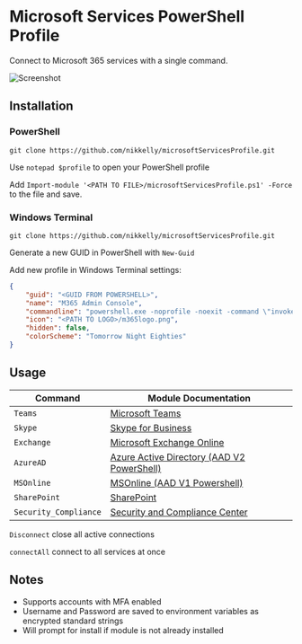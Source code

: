 # Microsoft Services PowerShell Profile

Connect to Microsoft 365 services with a single command.

![Screenshot](https://i.imgur.com/sayOzoX.png)

## Installation

### PowerShell

`git clone https://github.com/nikkelly/microsoftServicesProfile.git`

Use `notepad $profile` to open your PowerShell profile

Add `Import-module '<PATH TO FILE>/microsoftServicesProfile.ps1' -Force` to the file and save.

### Windows Terminal

`git clone https://github.com/nikkelly/microsoftServicesProfile.git`

Generate a new GUID in PowerShell with `New-Guid`

Add new profile in Windows Terminal settings:

```JSON
{
    "guid": "<GUID FROM POWERSHELL>",
    "name": "M365 Admin Console",
    "commandline": "powershell.exe -noprofile -noexit -command \"invoke-expression '. ''<PATH TO FILE>/microsoftServicesProfile.ps1''' \"",
    "icon": "<PATH TO LOGO>/m365logo.png",
    "hidden": false,
    "colorScheme": "Tomorrow Night Eighties"
}
```

## Usage

| Command               | Module Documentation                                                                                                                                               |
| --------------------- | ------------------------------------------------------------------------------------------------------------------------------------------------------------------ |
| `Teams`               | [Microsoft Teams](https://docs.microsoft.com/en-us/MicrosoftTeams/teams-powershell-overview)                                                                       |
| `Skype`               | [Skype for Business](https://docs.microsoft.com/en-us/microsoft-365/enterprise/manage-skype-for-business-online-with-microsoft-365-powershell?view=o365-worldwide) |
| `Exchange`            | [Microsoft Exchange Online](https://docs.microsoft.com/en-us/powershell/exchange/exchange-online-powershell?view=exchange-ps)                                      |
| `AzureAD`             | [Azure Active Directory (AAD V2 PowerShell)](https://docs.microsoft.com/en-us/powershell/module/azuread/?view=azureadps-2.0)                                       |
| `MSOnline`            | [MSOnline (AAD V1 Powershell)](https://docs.microsoft.com/en-us/powershell/azure/active-directory/overview?view=azureadps-1.0)                                     |
| `SharePoint`          | [SharePoint](https://docs.microsoft.com/en-us/powershell/sharepoint/sharepoint-online/introduction-sharepoint-online-management-shell?view=sharepoint-ps)          |
| `Security_Compliance` | [Security and Compliance Center](https://docs.microsoft.com/en-us/powershell/exchange/connect-to-scc-powershell?view=exchange-ps)                                  |

`Disconnect` close all active connections

`connectAll` connect to all services at once

## Notes

- Supports accounts with MFA enabled
- Username and Password are saved to environment variables as encrypted standard strings
- Will prompt for install if module is not already installed
  
